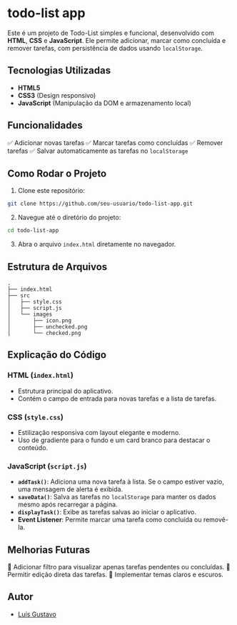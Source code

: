 # todo-list app

Este é um projeto de Todo-List simples e funcional, desenvolvido com **HTML**, **CSS** e **JavaScript**. Ele permite adicionar, marcar como concluída e remover tarefas, com persistência de dados usando `localStorage`.

## Tecnologias Utilizadas
- **HTML5**
- **CSS3** (Design responsivo)
- **JavaScript** (Manipulação da DOM e armazenamento local)

## Funcionalidades
✅ Adicionar novas tarefas
✅ Marcar tarefas como concluídas
✅ Remover tarefas
✅ Salvar automaticamente as tarefas no `localStorage`

## Como Rodar o Projeto
1. Clone este repositório:
```bash
git clone https://github.com/seu-usuario/todo-list-app.git
```
2. Navegue até o diretório do projeto:
```bash
cd todo-list-app
```
3. Abra o arquivo `index.html` diretamente no navegador.

## Estrutura de Arquivos
```
.
├── index.html
├── src
│   ├── style.css
│   ├── script.js
│   └── images
│       ├── icon.png
│       ├── unchecked.png
│       └── checked.png
```

## Explicação do Código
### HTML (`index.html`)
- Estrutura principal do aplicativo.
- Contém o campo de entrada para novas tarefas e a lista de tarefas.

### CSS (`style.css`)
- Estilização responsiva com layout elegante e moderno.
- Uso de gradiente para o fundo e um card branco para destacar o conteúdo.

### JavaScript (`script.js`)
- **`addTask()`**: Adiciona uma nova tarefa à lista. Se o campo estiver vazio, uma mensagem de alerta é exibida.
- **`saveData()`**: Salva as tarefas no `localStorage` para manter os dados mesmo após recarregar a página.
- **`displayTask()`**: Exibe as tarefas salvas ao iniciar o aplicativo.
- **Event Listener**: Permite marcar uma tarefa como concluída ou removê-la.

## Melhorias Futuras
🚀 Adicionar filtro para visualizar apenas tarefas pendentes ou concluídas.
🚀 Permitir edição direta das tarefas.
🚀 Implementar temas claros e escuros.

## Autor
- [Luís Gustavo](https://github.com/Gustabolou)

